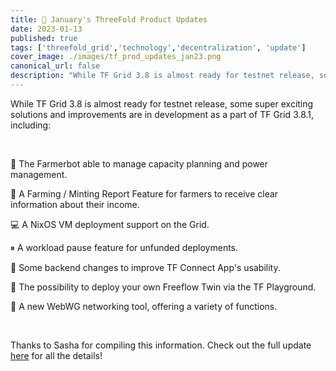 ```yaml
---
title: 📣 January's ThreeFold Product Updates
date: 2023-01-13
published: true
tags: ['threefold_grid','technology','decentralization', 'update']
cover_image: ./images/tf_prod_updates_jan23.png
canonical_url: false
description: "While TF Grid 3.8 is almost ready for testnet release, some super exciting solutions and improvements are in development as a part of TF Grid 3.8.1."
---
```


While TF Grid 3.8 is almost ready for testnet release, some super exciting solutions and improvements are in development as a part of TF Grid 3.8.1, including:

<br/>

🤖 The Farmerbot able to manage capacity planning and power management.

📃 A Farming / Minting Report Feature for farmers to receive clear information about their income.

💻 A NixOS VM deployment support on the Grid.

⏸ A workload pause feature for unfunded deployments.

📲 Some backend changes to improve TF Connect App's usability.

👯 The possibility to deploy your own Freeflow Twin via the TF Playground.

🔧 A new WebWG networking tool, offering a variety of functions.

<br/>

Thanks to Sasha for compiling this information. Check out the full update [here](https://forum.threefold.io/t/threefold-product-updates-january-2023/3694) for all the details!

